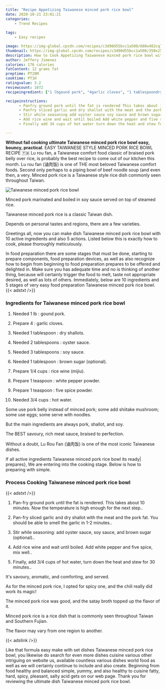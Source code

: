 ```yaml
---
title: "Recipe Appetizing Taiwanese minced pork rice bowl"
date: 2020-10-21 23:01:21
categories:
    - Trend Recipes
    
tags:
    - Easy recipes

image: https://img-global.cpcdn.com/recipes/c3d90d55bcc1a500/680x482cq70/taiwanese-minced-pork-rice-bowl-recipe-main-photo.jpg
thumbnail: https://img-global.cpcdn.com/recipes/c3d90d55bcc1a500/350x250cq70/taiwanese-minced-pork-rice-bowl-recipe-main-photo.jpg
description: How to Cook Appetizing Taiwanese minced pork rice bowl with 10 ingredients and 5 stages of easy cooking.
author: Jeffery Jimenez
calories: 176 calories
fatContent: 12 grams fat
preptime: PT28M
cooktime: PT1H
ratingvalue: 3.2
reviewcount: 1072
recipeingredient: ["1 lbgound pork", "4garlic cloves", "1 tablespoondry shallots", "2 tablespoonsoyster sauce", "3 tablespoonssoy sauce", "1 tablespoonbrown sugar optional", "1/4 cupsrice wine mijiu", "1 teaspoonwhite pepper powder", "1 teaspoonfive spice powder", "3/4 cupshot water"]

recipeinstructions: 
      - Panfry ground pork until the fat is rendered This takes about 10 minutes Now the temperature is high enough for the next step 
      - Panfry sliced garlic and dry shallot with the meat and the pork fat You should be able to smell the garlic in 12 minutes 
      - Stir while seasoning add oyster sauce soy sauce and brown sugar optional 
      - Add rice wine and wait until boiled Add white pepper and five spice mix well 
      - Finally add 34 cups of hot water turn down the heat and stew for 30 minutes

---
```




**Without fail cooking ultimate Taiwanese minced pork rice bowl easy, bouncy, practical**. EASY TAIWANESE STYLE MINCED PORK RICE BOWL RECIPE 🇹🇼 Lu rou fan, a Taiwanese comfort food classic of braised pork belly over rice, is probably the best recipe to come out of our kitchen this month. Lu rou fan (滷肉饭) is one of THE most beloved Taiwanese comfort foods. Second only perhaps to a piping bowl of beef noodle soup (and even then, a very. Minced pork rice is a Taiwanese style rice dish commonly seen throughout Taiwan.


![Taiwanese minced pork rice bowl](https://img-global.cpcdn.com/recipes/c3d90d55bcc1a500/680x482cq70/taiwanese-minced-pork-rice-bowl-recipe-main-photo.jpg "Taiwanese minced pork rice bowl")



Minced pork marinated and boiled in soy sauce served on top of steamed rice.

Taiwanese minced pork rice is a classic Taiwan dish.

Depends on personal tastes and regions, there are a few varieties.


Greetings all, now you can make dish Taiwanese minced pork rice bowl with 10 active ingredients and also 5 actions. Listed below this is exactly how to cook, please thoroughly meticulously.

In food preparation there are some stages that must be done, starting to prepare components, food preparation devices, as well as also recognize how to begin from beginning to food preparation prepares to be offered and delighted in. Make sure you has adequate time and no is thinking of another thing, because will certainly trigger the food to melt, taste not appropriate desired, as well as lots of others. Immediately, below are 10 ingredients and 5 stages of very easy food preparation Taiwanese minced pork rice bowl.
{{< adstxt />}}

### Ingredients for Taiwanese minced pork rice bowl


1. Needed 1 lb : gound pork.

1. Prepare 4 : garlic cloves.

1. Needed 1 tablespoon : dry shallots.

1. Needed 2 tablespoons : oyster sauce.

1. Needed 3 tablespoons : soy sauce.

1. Needed 1 tablespoon : brown sugar (optional).

1. Prepare 1/4 cups : rice wine (mijiu).

1. Prepare 1 teaspoon : white pepper powder.

1. Prepare 1 teaspoon : five spice powder.

1. Needed 3/4 cups : hot water.


Some use pork belly instead of minced pork; some add shiitake mushroom; some use eggs; some serve with noodles.

But the main ingredients are always pork, shallot, and soy.

The BEST savoury, rich meat sauce, braised to perfection.

Without a doubt, Lu Rou Fan (滷肉饭) is one of the most iconic Taiwanese dishes.


If all active ingredients Taiwanese minced pork rice bowl its ready| prepares}, We are entering into the cooking stage. Below is how to preparing with simple.

### Process Cooking Taiwanese minced pork rice bowl

{{< adstxt />}}


1. Pan-fry ground pork until the fat is rendered. This takes about 10 minutes. Now the temperature is high enough for the next step..



1. Pan-fry sliced garlic and dry shallot with the meat and the pork fat. You should be able to smell the garlic in 1-2 minutes..



1. Stir while seasoning: add oyster sauce, soy sauce, and brown sugar (optional)..



1. Add rice wine and wait until boiled. Add white pepper and five spice, mix well..



1. Finally, add 3/4 cups of hot water, turn down the heat and stew for 30 minutes..




It&#39;s savoury, aromatic, and comforting, and served.

As for the minced pork rice, I opted for spicy one, and the chili really did work its magic!

The minced pork rice was good, and the satay broth topped up the flavor of it.

Minced pork rice is a rice dish that is commonly seen throughout Taiwan and Southern Fujian.

The flavor may vary from one region to another.


{{< adslink />}}

Like that formula easy make with set dishes Taiwanese minced pork rice bowl, you likewise do search for even more dishes cuisine various other intriguing on website us, available countless various dishes world food as well as we will certainly continue to include and also create. Beginning from food healthy and balanced simple, yummy, and also healthy to cuisine fatty, hard, spicy, pleasant, salty acid gets on our web page. Thank you for reviewing the ultimate dish Taiwanese minced pork rice bowl.
